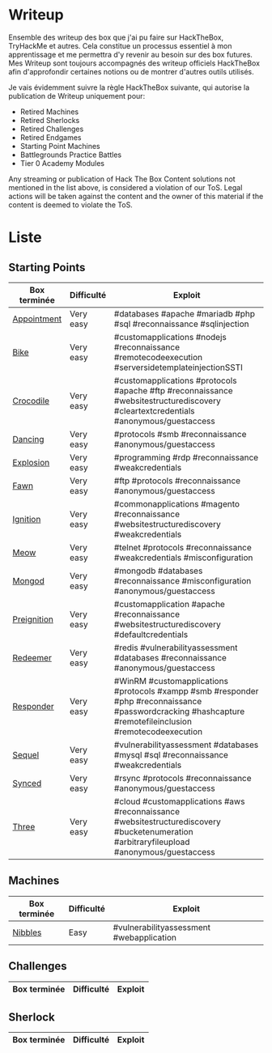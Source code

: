 
# Writeup

Ensemble des writeup des box que j'ai pu faire sur HackTheBox, TryHackMe et autres. Cela constitue un processus essentiel à mon apprentissage et me permettra d'y revenir au besoin sur des box futures.
Mes Writeup sont toujours accompagnés des writeup officiels HackTheBox afin d'approfondir certaines notions ou de montrer d'autres outils utilisés.

Je vais évidemment suivre la règle HackTheBox suivante, qui autorise la publication de Writeup uniquement pour:

- Retired Machines
- Retired Sherlocks
- Retired Challenges
- Retired Endgames
- Starting Point Machines
- Battlegrounds Practice Battles
- Tier 0 Academy Modules

Any streaming or publication of Hack The Box Content solutions not mentioned in the list above, is considered a violation of our ToS. Legal actions will be taken against the content and the owner of this material if the content is deemed to violate the ToS.

# Liste 

## Starting Points

| Box terminée                              | Difficulté  | Exploit                                                                                            |
| --------------------------------------    | ----------- | -------------------------------------------------------------------------------------------------- |
| [Appointment](https://github.com/Arcanelle/HackTheBox/blob/main/Starting%20Points/Appointment/Appointment.md) | Very easy   | #databases #apache #mariadb #php #sql #reconnaissance #sqlinjection |
| [Bike](https://github.com/Arcanelle/HackTheBox/tree/main/Starting%20Points/Bike) | Very easy   | #customapplications #nodejs #reconnaissance #remotecodeexecution #serversidetemplateinjectionSSTI |
| [Crocodile](https://github.com/Arcanelle/HackTheBox/blob/main/Starting%20Points/Crocodile/Crocodile.md) | Very easy   | #customapplications #protocols #apache #ftp #reconnaissance #websitestructurediscovery #cleartextcredentials #anonymous/guestaccess  |
| [Dancing](https://github.com/Arcanelle/HackTheBox/blob/main/Starting%20Points/Dancing/Dancing.md) | Very easy   | #protocols #smb #reconnaissance #anonymous/guestaccess |
| [Explosion](https://github.com/Arcanelle/HackTheBox/blob/main/Starting%20Points/Explosion/Explosion.md) | Very easy   | #programming #rdp #reconnaissance #weakcredentials |
| [Fawn](https://github.com/Arcanelle/HackTheBox/blob/main/Starting%20Points/Fawn/Fawn.md) | Very easy   | #ftp #protocols #reconnaissance #anonymous/guestaccess |
| [Ignition](https://github.com/Arcanelle/HackTheBox/blob/main/Starting%20Points/Ignition/Ignition.md) | Very easy   | #commonapplications #magento #reconnaissance #websitestructurediscovery #weakcredentials  |
| [Meow](https://github.com/Arcanelle/HackTheBox/blob/main/Starting%20Points/Meow/Meow.md) | Very easy   | #telnet #protocols #reconnaissance #weakcredentials #misconfiguration |
| [Mongod](https://github.com/Arcanelle/HackTheBox/blob/main/Starting%20Points/Mongod/Mongod.md)  | Very easy   | #mongodb #databases #reconnaissance #misconfiguration #anonymous/guestaccess  |
| [Preignition](https://github.com/Arcanelle/HackTheBox/blob/main/Starting%20Points/Preignition/Preignition.md) | Very easy   | #customapplication #apache #reconnaissance #websitestructurediscovery #defaultcredentials |
| [Redeemer](https://github.com/Arcanelle/HackTheBox/blob/main/Starting%20Points/Redeemer/Redeemer.md) | Very easy   | #redis #vulnerabilityassessment #databases #reconnaissance #anonymous/guestaccess |
| [Responder](https://github.com/Arcanelle/HackTheBox/blob/main/Starting%20Points/Responder/Responder.md) | Very easy   | #WinRM #customapplications #protocols #xampp #smb #responder #php #reconnaissance #passwordcracking #hashcapture #remotefileinclusion #remotecodeexecution |
| [Sequel](https://github.com/Arcanelle/HackTheBox/blob/main/Starting%20Points/Sequel/Sequel.md) | Very easy   | #vulnerabilityassessment #databases #mysql #sql #reconnaissance #weakcredentials |
| [Synced](https://github.com/Arcanelle/HackTheBox/blob/main/Starting%20Points/Synced/Synced.md) | Very easy   | #rsync #protocols #reconnaissance #anonymous/guestaccess |
| [Three](https://github.com/Arcanelle/HackTheBox/blob/main/Starting%20Points/Three/Three.md)  | Very easy   |#cloud #customapplications #aws #reconnaissance #websitestructurediscovery #bucketenumeration #arbitraryfileupload #anonymous/guestaccess |


## Machines

| Box terminée                              | Difficulté  | Exploit                                                                                            |
| ----------------------------------------- | ----------- | -------------------------------------------------------------------------------------------------- |
| [Nibbles]()                               | Easy        | #vulnerabilityassessment #webapplication

## Challenges

| Box terminée                              | Difficulté  | Exploit                                                                                            |
| ----------------------------------------- | ----------- | -------------------------------------------------------------------------------------------------- |

## Sherlock

| Box terminée                              | Difficulté  | Exploit                                                                                            |
| ----------------------------------------- | ----------- | -------------------------------------------------------------------------------------------------- |

